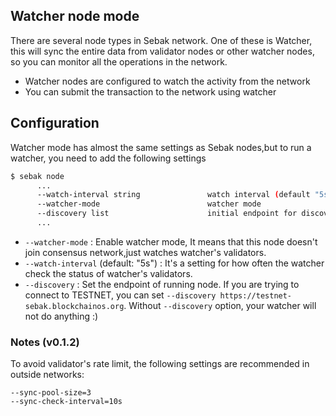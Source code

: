## Watcher node mode

There are several node types in Sebak network. One of these is Watcher, this will sync the entire data from validator nodes or other watcher nodes, so you can monitor all the operations in the network.

- Watcher nodes are configured to watch the activity from the network
- You can submit the transaction to the network using watcher


## Configuration

Watcher mode has almost the same settings as Sebak nodes,but to run a watcher, you need to add the following settings

```sh
$ sebak node
      ...
      --watch-interval string               watch interval (default "5s")
      --watcher-mode                        watcher mode
      --discovery list                      initial endpoint for discovery
      ...
```

- `--watcher-mode` :  Enable watcher mode, It means that this node doesn't join consensus network,just watches watcher's validators.
- `--watch-interval` (default: "5s") : It's a setting for how often the watcher check the status of watcher's validators.
- `--discovery` : Set the endpoint of running node. If you are trying to connect to TESTNET, you can set `--discovery https://testnet-sebak.blockchainos.org`. Without `--discovery` option, your watcher will not do anything :)


### Notes (v0.1.2)

To avoid validator's rate limit, the following settings are recommended in outside networks:

```
--sync-pool-size=3
--sync-check-interval=10s
```
